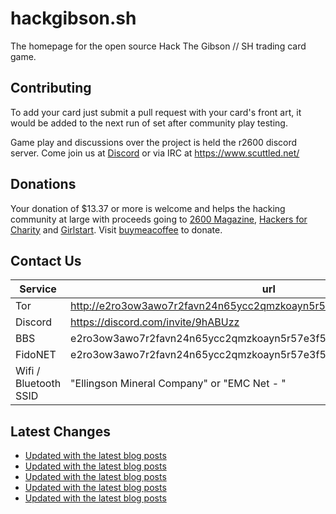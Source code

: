 # hackgibson.sh
The homepage for the open source Hack The Gibson // SH trading card game.


## Contributing

To add your card just submit a pull request with your card's front art, it would be added to the next run of set after community play testing.

Game play and discussions over the project is held the r2600 discord server. Come join us at [Discord](https://discord.com/invite/9hABUzz) or via IRC at https://www.scuttled.net/


## Donations

Your donation of $13.37 or more is welcome and helps the hacking community at large with proceeds going to [2600 Magazine](https://2600.com/), [Hackers for Charity](https://hackersforcharity.org) and [Girlstart](https://girlstart.org).  Visit [buymeacoffee](https://www.buymeacoffee.com/hackgibson.sh) to donate.


## Contact Us

Service | url
-|-
Tor | http://e2ro3ow3awo7r2favn24n65ycc2qmzkoayn5r57e3f56nvjwdcgg32ad.onion
Discord | https://discord.com/invite/9hABUzz
BBS | e2ro3ow3awo7r2favn24n65ycc2qmzkoayn5r57e3f56nvjwdcgg32ad.onion:23
FidoNET | e2ro3ow3awo7r2favn24n65ycc2qmzkoayn5r57e3f56nvjwdcgg32ad.onion:24554
Wifi / Bluetooth SSID | "Ellingson Mineral Company" or "EMC Net - <fidonet address>"

## Latest Changes
<!-- BLOG-POST-LIST:START -->
- [Updated with the latest blog posts](https://github.com/DFW2600/hackgibson.sh/commit/0f30b9582cc29192638e26910d97de43751db309)
- [Updated with the latest blog posts](https://github.com/DFW2600/hackgibson.sh/commit/d2a73a60d25375c98f1ff1ee311575b77fae1e72)
- [Updated with the latest blog posts](https://github.com/DFW2600/hackgibson.sh/commit/eeb9d505aba2f369fe2603bc7b13781bcc775b58)
- [Updated with the latest blog posts](https://github.com/DFW2600/hackgibson.sh/commit/c3a9e3cb4f7d0d10aa1a8d3a6c15d53ae953d9e9)
- [Updated with the latest blog posts](https://github.com/DFW2600/hackgibson.sh/commit/397c06dd47d6da511c5cf18f85b2eb05755ad08a)
<!-- BLOG-POST-LIST:END -->
